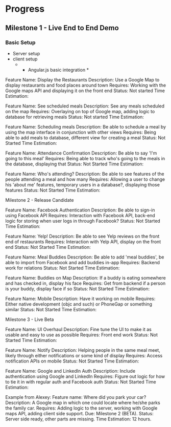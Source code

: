 # Progress #

## Milestone 1 - Live End to End Demo ##

### Basic Setup ###
* Server setup
* client setup
	* * Angular.js basic integration *




Feature Name: Display the Restaurants
Description: Use a Google Map to display restaurants and food places around town
Requires: Working with the Google maps API and displaying it on the front end
Status: Not started
Time Estimation:

Feature Name: See scheduled meals
Description: See any meals scheduled on the map
Requires: Overlaying on top of Google map, adding logic to database for retrieving meals
Status: Not started
Time Estimation:

Feature Name: Scheduling meals
Description: Be able to schedule a meal by using the map interface in conjunction with other views
Requires: Being able to add meals to database, different view for creating a meal
Status: Not Started
Time Estimation:

Feature Name: Attendance Confirmation
Description: Be able to say 'I'm going to this meal'
Requires: Being able to track who's going to the meals in the database, displaying that
Status: Not Started
Time Estimation:

Feature Name: Who's attending?
Description: Be able to see features of the people attending a meal and how many
Requires: Allowing a user to change his 'about me' features, temporary users in a database?, displaying those features
Status: Not Started
Time Estimation:

Milestone 2 - Release Candidate

Feature Name: Facebook Authentication Description: Be able to sign-in using Facebook API Requires: Interaction with Facebook API, back-end logic for storing when user logs in through Facebook? Status: Not Started Time Estimation:

Feature Name: Yelp! Description: Be able to see Yelp reviews on the front end of restaurants Requires: Interaction with Yelp API, display on the front end Status: Not Started Time Estimation:

Feature Name: Meal Buddies Description: Be able to add 'meal buddies', be able to import from Facebook and add buddies in-app Requires: Backend work for relations Status: Not Started Time Estimation:

Feature Name: Buddies on Map Description: If a buddy is eating somewhere and has checked in, display his face Requires: Get from backend if a person is your buddy, display face if so Status: Not Started Time Estimation:

Feature Name: Mobile Description: Have it working on mobile Requires: Either native development (objc and such) or PhoneGap or something similar Status: Not Started Time Estimation:

Milestone 3 - Live Beta

Feature Name: UI Overhaul Description: Fine tune the UI to make it as usable and easy to use as possible Requires: Front end work Status: Not Started Time Estimation:

Feature Name: Notify Description: Helping people in the same meal meet, likely through either notifications or some kind of display Requires: Access notification APIs on mobile Status: Not Started Time Estimation:

Feature Name: Google and LinkedIn Auth Description: Include authentication using Google and LinkedIn Requires: Figure out logic for how to tie it in with regular auth and Facebook auth Status: Not Started Time Estimation:

Example from Alexey: Feature name: Where did you park your car? Description: A Google map in which one could locate where he/she parks the family car. Requires: Adding logic to the server, working with Google maps API, adding client side support. Due: Milestone 2 (BETA). Status: Server side ready, other parts are missing. Time Estimation: 12 hours.


